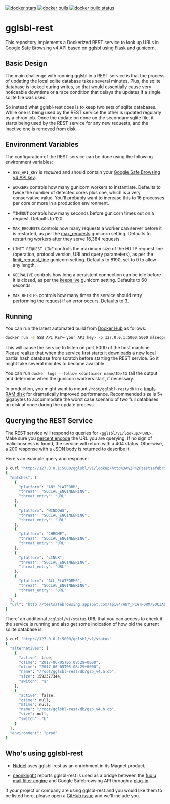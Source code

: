 [![docker stars](https://img.shields.io/docker/stars/mlsecproject/gglsbl-rest.svg)](https://hub.docker.com/r/mlsecproject/gglsbl-rest/) [![docker pulls](https://img.shields.io/docker/pulls/mlsecproject/gglsbl-rest.svg)](https://hub.docker.com/r/mlsecproject/gglsbl-rest/) [![docker build status](https://img.shields.io/docker/build/mlsecproject/gglsbl-rest.svg)](https://hub.docker.com/r/mlsecproject/gglsbl-rest/)

# gglsbl-rest

This repository implements a Dockerized REST service to look up URLs in Google Safe Browsing v4 API based on [gglsbl](https://github.com/afilipovich/gglsbl) using [Flask](https://pypi.python.org/pypi/Flask) and [gunicorn](https://pypi.python.org/pypi/gunicorn).

## Basic Design

The main challenge with running gglsbl in a REST service is that the process of updating the local sqlite database takes several minutes. Plus, the sqlite database is locked during writes, so that would essentially cause very noticeable downtime or a race condition that delays the updates if a single sqlite file was used.

So instead what gglsbl-rest does is to keep two sets of sqlite databases. While one is being used by the REST service the other is updated regularly by a chron job. Once the update on done on the secondary sqlite file, it starts being used by the REST service for any new requests, and the inactive one is removed from disk.

## Environment Variables

The configuration of the REST service can be done using the following environment variables:

* `GSB_API_KEY` is *required* and should contain your [Google Safe Browsing v4 API key](https://developers.google.com/safe-browsing/v4/get-started).

* `WORKERS` controls how many gunicorn workers to instantiate. Defaults to twice the number of detected cores plus one, which is a very conservative value. You'll probably want to increase this to 16 processes per core or more in a production environment.

* `TIMEOUT` controls how many seconds before gunicorn times out on a request. Defaults to 120.

* `MAX_REQUESTS` controls how many requests a worker can server before it is restarted, as per the [max_requests](http://docs.gunicorn.org/en/stable/settings.html#max-requests) gunicorn setting. Defaults to restarting workers after they serve 16,384 requests.

* `LIMIT_REQUEST_LINE` controls the maximum size of the HTTP request line (operation, protocol version, URI and query parameters), as per the [limit_request_line](http://docs.gunicorn.org/en/stable/settings.html#limit-request-line) gunicorn setting. Defaults to 8190, set to 0 to allow any length.

* `KEEPALIVE` controls how long a persistent connection can be idle before it is closed, as per the [keepalive](http://docs.gunicorn.org/en/stable/settings.html#keepalive) gunicorn setting. Defaults to 60 seconds.

* `MAX_RETRIES` controls how many times the service should retry performing the request if an error occurs. Defaults to 3.

## Running

You can run the latest automated build from [Docker Hub](https://hub.docker.com/r/mlsecproject/gglsbl-rest/) as follows:
```bash
docker run -e GSB_API_KEY=<your API key> -p 127.0.0.1:5000:5000 mlsecproject/gglsbl-rest 
```

This will cause the service to listen on port 5000 of the host machine. Please realize that when the service first starts it downloads a new local partial hash database from scratch before starting the REST service. So it might take several minutes to become available. 

You can run `docker logs --follow <container name/ID>` to tail the output and determine when the gunicorn workers start, if necessary.

In production, you might want to mount `/root/gglsbl-rest/db` in a [tmpfs RAM disk](https://docs.docker.com/engine/admin/volumes/tmpfs/) for dramatically improved performance. Recommended size is 5+ gigabytes to accommodate the worst case scenario of two full databases on disk at once during the update process.

## Querying the REST Service

The REST service will respond to queries for `/gglsbl/v1/lookup/<URL>`. Make sure you [percent encode](https://en.wikipedia.org/wiki/Percent-encoding) the URL you are querying. If no sign of maliciousness is found, the service will return with a 404 status. Otherwise, a 200 response with a JSON body is returned to describe it.

Here's an example query and response:
```bash
$ curl "http://127.0.0.1:5000/gglsbl/v1/lookup/http%3A%2F%2Ftestsafebrowsing.appspot.com%2Fapiv4%2FANY_PLATFORM%2FSOCIAL_ENGINEERING%2FURL%2F"
{
  "matches": [
    {
      "platform": "ANY_PLATFORM",
      "threat": "SOCIAL_ENGINEERING",
      "threat_entry": "URL"
    },
    {
      "platform": "WINDOWS",
      "threat": "SOCIAL_ENGINEERING",
      "threat_entry": "URL"
    },
    {
      "platform": "CHROME",
      "threat": "SOCIAL_ENGINEERING",
      "threat_entry": "URL"
    },
    {
      "platform": "LINUX",
      "threat": "SOCIAL_ENGINEERING",
      "threat_entry": "URL"
    },
    {
      "platform": "ALL_PLATFORMS",
      "threat": "SOCIAL_ENGINEERING",
      "threat_entry": "URL"
    }
  ],
  "url": "http://testsafebrowsing.appspot.com/apiv4/ANY_PLATFORM/SOCIAL_ENGINEERING/URL/"
}
```

There' an additional `/gglsbl/v1/status` URL that you can access to check if the service is running and also get some indication of how old the current sqlite database is:
```bash
$ curl "http://127.0.0.1:5000/gglsbl/v1/status"
{
  "alternatives": [
    {
      "active": true,
      "ctime": "2017-06-05T05:08:29+0000",
      "mtime": "2017-06-05T05:08:29+0000",
      "name": "/root/gglsbl-rest/db/gsb_v4.a.db",
      "size": 1592377344,
      "switch": "a"
    },
    {
      "active": false,
      "ctime": null,
      "mtime": null,
      "name": "/root/gglsbl-rest/db/gsb_v4.b.db",
      "size": null,
      "switch": "b"
    }
  ],
  "environment": "prod"
}
```

## Who's using gglsbl-rest

* [Niddel](https://www.niddel.com) uses gglsbl-rest as an enrichment in its Magnet product;

* [neonknight](https://github.com/neonknight) reports gglsbl-rest is used as a bridge between the [fuglu mail filter engine](https://github.com/gryphius/fuglu) and Google Safebrowsing API through a [plug-in](https://github.com/gryphius/fuglu-extra-plugins/blob/master/safebrowsing/gglsbl.py).

If your project or company are using gglsbl-rest and you would like them to be listed here, please open a [GitHub issue](https://github.com/mlsecproject/gglsbl-rest/issues) and we'll include you.
